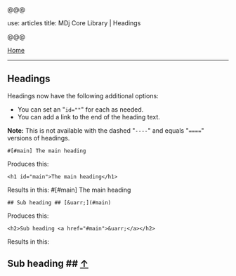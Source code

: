 @@@

use: articles
title: MDj Core Library | Headings

@@@

[Home]

---

## Headings

Headings now have the following additional options:

- You can set an "`id=""`" for each as needed.
- You can add a link to the end of the heading text.

**Note:** This is not available with the dashed "`----`" and equals "`====`"
versions of headings.

~~~
#[#main] The main heading
~~~
Produces this:
~~~
<h1 id="main">The main heading</h1>
~~~
Results in this:
#[#main] The main heading

~~~
## Sub heading ## [&uarr;](#main)
~~~
Produces this:
~~~
<h2>Sub heading <a href="#main">&uarr;</a></h2>
~~~
Results in this:
## Sub heading ## [&uarr;](#main)

[Home]:index.html
